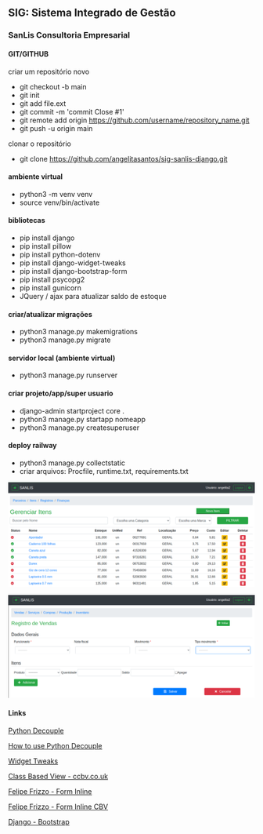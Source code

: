 ## SIG: Sistema Integrado de Gestão
### SanLis Consultoria Empresarial


#### GIT/GITHUB
criar um repositório novo
- git checkout -b main
- git init
- git add file.ext
- git commit -m 'commit Close #1'
- git remote add origin https://github.com/username/repository_name.git
- git push -u origin main

clonar o repositório
- git clone https://github.com/angelitasantos/sig-sanlis-django.git

#### ambiente virtual
- python3 -m venv venv
- source venv/bin/activate

#### bibliotecas
- pip install django
- pip install pillow
- pip install python-dotenv
- pip install django-widget-tweaks
- pip install django-bootstrap-form
- pip install psycopg2
- pip install gunicorn
- JQuery / ajax para atualizar saldo de estoque

#### criar/atualizar migrações
- python3 manage.py makemigrations
- python3 manage.py migrate

#### servidor local (ambiente virtual)
- python3 manage.py runserver

#### criar projeto/app/super usuario
- django-admin startproject core .
- python3 manage.py startapp nomeapp
- python3 manage.py createsuperuser


#### deploy railway
- python3 manage.py collectstatic
- criar arquivos: Procfile, runtime.txt, requirements.txt



![imagem_ilustrativa](python-django.png)

![imagem_ilustrativa](python-django-1.png)


#### Links
[Python Decouple](https://pypi.org/project/python-decouple/)

[How to use Python Decouple](https://simpleisbetterthancomplex.com/2015/11/26/package-of-the-week-python-decouple.html)

[Widget Tweaks](https://pypi.org/project/django-widget-tweaks/)

[Class Based View - ccbv.co.uk](https://ccbv.co.uk/)

[Felipe Frizzo - Form Inline](https://felipefrizzo.github.io/post/form-inline/)

[Felipe Frizzo - Form Inline CBV](https://felipefrizzo.github.io/post/form-inline-cbv/)

[Django - Bootstrap](https://django-bootstrap-form.readthedocs.io/en/latest/)

